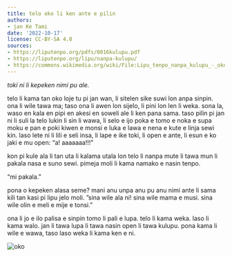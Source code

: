 ```yaml
---
title: telo oko li ken ante e pilin
authors:
- jan Ke Tami
date: '2022-10-17'
license: CC-BY-SA 4.0
sources:
- https://liputenpo.org/pdfs/0016kulupu.pdf
- https://liputenpo.org/lipu/nanpa-kulupu/
- https://commons.wikimedia.org/wiki/File:Lipu_tenpo_nanpa_kulupu_-_oko.png
---
```


*toki ni li kepeken nimi pu ale.*

telo li kama tan oko loje tu pi jan wan, li sitelen sike suwi lon anpa sinpin. ona li wile tawa ma; taso ona li awen lon sijelo, li pini lon len li weka. sona la, waso en kala en pipi en akesi en soweli ale li ken pana sama. taso pilin pi jan ni li suli la telo lukin li sin li wawa, li selo e ijo poka e tomo e noka e supa moku e pan e poki kiwen e monsi e luka e lawa e nena e kute e linja sewi kin. laso lete ni li lili e seli insa, li lape e ike toki, li open e ante, li esun e ko jaki e mu open: “a! aaaaaaa!!!”

kon pi kule ala li tan uta li kalama utala lon telo li nanpa mute li tawa mun li pakala nasa e suno sewi. pimeja moli li kama namako e nasin tenpo.

“mi pakala.”

pona o kepeken alasa seme? mani anu unpa anu pu anu nimi ante li sama kili tan kasi pi lipu jelo moli. ”sina wile ala ni! sina wile mama e musi. sina wile olin e meli e mije e tonsi.”

ona li jo e ilo palisa e sinpin tomo li pali e lupa. telo li kama weka. laso li kama walo. jan li tawa lupa li tawa nasin open li tawa kulupu. pona kama li wile e wawa, taso laso weka li kama ken e ni.

![oko](https://upload.wikimedia.org/wikipedia/commons/a/af/Lipu_tenpo_nanpa_kulupu_-_oko.png)